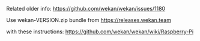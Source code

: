 Related older info: https://github.com/wekan/wekan/issues/1180

Use wekan-VERSION.zip bundle from https://releases.wekan.team

with these instructions: https://github.com/wekan/wekan/wiki/Raspberry-Pi


